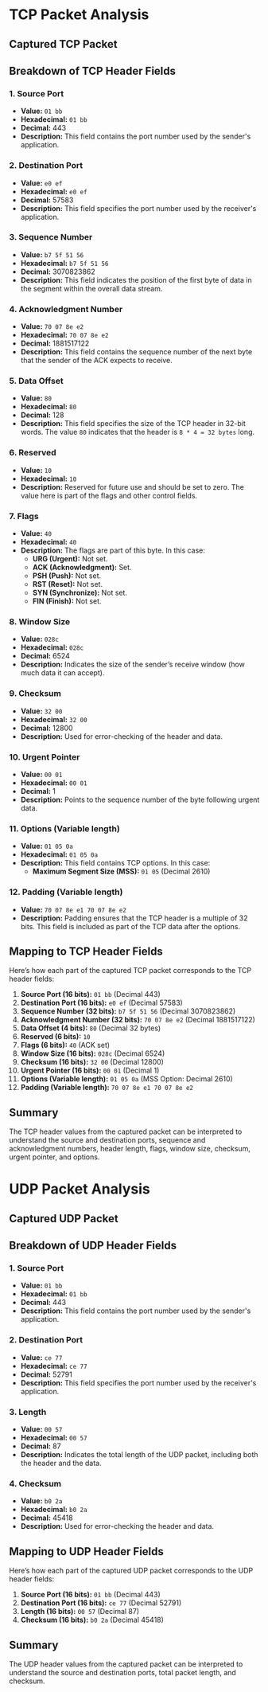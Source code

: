 # TCP Packet Analysis

## Captured TCP Packet


## Breakdown of TCP Header Fields

### 1. Source Port

- **Value:** `01 bb`
- **Hexadecimal:** `01 bb`
- **Decimal:** 443
- **Description:** This field contains the port number used by the sender's application.

### 2. Destination Port

- **Value:** `e0 ef`
- **Hexadecimal:** `e0 ef`
- **Decimal:** 57583
- **Description:** This field specifies the port number used by the receiver's application.

### 3. Sequence Number

- **Value:** `b7 5f 51 56`
- **Hexadecimal:** `b7 5f 51 56`
- **Decimal:** 3070823862
- **Description:** This field indicates the position of the first byte of data in the segment within the overall data stream.

### 4. Acknowledgment Number

- **Value:** `70 07 8e e2`
- **Hexadecimal:** `70 07 8e e2`
- **Decimal:** 1881517122
- **Description:** This field contains the sequence number of the next byte that the sender of the ACK expects to receive.

### 5. Data Offset

- **Value:** `80`
- **Hexadecimal:** `80`
- **Decimal:** 128
- **Description:** This field specifies the size of the TCP header in 32-bit words. The value `80` indicates that the header is `8 * 4 = 32 bytes` long.

### 6. Reserved

- **Value:** `10`
- **Hexadecimal:** `10`
- **Description:** Reserved for future use and should be set to zero. The value here is part of the flags and other control fields.

### 7. Flags

- **Value:** `40`
- **Hexadecimal:** `40`
- **Description:** The flags are part of this byte. In this case:
  - **URG (Urgent):** Not set.
  - **ACK (Acknowledgment):** Set.
  - **PSH (Push):** Not set.
  - **RST (Reset):** Not set.
  - **SYN (Synchronize):** Not set.
  - **FIN (Finish):** Not set.

### 8. Window Size

- **Value:** `028c`
- **Hexadecimal:** `028c`
- **Decimal:** 6524
- **Description:** Indicates the size of the sender’s receive window (how much data it can accept).

### 9. Checksum

- **Value:** `32 00`
- **Hexadecimal:** `32 00`
- **Decimal:** 12800
- **Description:** Used for error-checking of the header and data.

### 10. Urgent Pointer

- **Value:** `00 01`
- **Hexadecimal:** `00 01`
- **Decimal:** 1
- **Description:** Points to the sequence number of the byte following urgent data.

### 11. Options (Variable length)

- **Value:** `01 05 0a`
- **Hexadecimal:** `01 05 0a`
- **Description:** This field contains TCP options. In this case:
  - **Maximum Segment Size (MSS):** `01 05` (Decimal 2610)

### 12. Padding (Variable length)

- **Value:** `70 07 8e e1 70 07 8e e2`
- **Description:** Padding ensures that the TCP header is a multiple of 32 bits. This field is included as part of the TCP data after the options.

## Mapping to TCP Header Fields

Here’s how each part of the captured TCP packet corresponds to the TCP header fields:

1. **Source Port (16 bits):** `01 bb` (Decimal 443)
2. **Destination Port (16 bits):** `e0 ef` (Decimal 57583)
3. **Sequence Number (32 bits):** `b7 5f 51 56` (Decimal 3070823862)
4. **Acknowledgment Number (32 bits):** `70 07 8e e2` (Decimal 1881517122)
5. **Data Offset (4 bits):** `80` (Decimal 32 bytes)
6. **Reserved (6 bits):** `10`
7. **Flags (6 bits):** `40` (ACK set)
8. **Window Size (16 bits):** `028c` (Decimal 6524)
9. **Checksum (16 bits):** `32 00` (Decimal 12800)
10. **Urgent Pointer (16 bits):** `00 01` (Decimal 1)
11. **Options (Variable length):** `01 05 0a` (MSS Option: Decimal 2610)
12. **Padding (Variable length):** `70 07 8e e1 70 07 8e e2`

## Summary

The TCP header values from the captured packet can be interpreted to understand the source and destination ports, sequence and acknowledgment numbers, header length, flags, window size, checksum, urgent pointer, and options.


# UDP Packet Analysis

## Captured UDP Packet


## Breakdown of UDP Header Fields

### 1. Source Port

- **Value:** `01 bb`
- **Hexadecimal:** `01 bb`
- **Decimal:** 443
- **Description:** This field contains the port number used by the sender's application.

### 2. Destination Port

- **Value:** `ce 77`
- **Hexadecimal:** `ce 77`
- **Decimal:** 52791
- **Description:** This field specifies the port number used by the receiver's application.

### 3. Length

- **Value:** `00 57`
- **Hexadecimal:** `00 57`
- **Decimal:** 87
- **Description:** Indicates the total length of the UDP packet, including both the header and the data.

### 4. Checksum

- **Value:** `b0 2a`
- **Hexadecimal:** `b0 2a`
- **Decimal:** 45418
- **Description:** Used for error-checking the header and data.

## Mapping to UDP Header Fields

Here’s how each part of the captured UDP packet corresponds to the UDP header fields:

1. **Source Port (16 bits):** `01 bb` (Decimal 443)
2. **Destination Port (16 bits):** `ce 77` (Decimal 52791)
3. **Length (16 bits):** `00 57` (Decimal 87)
4. **Checksum (16 bits):** `b0 2a` (Decimal 45418)

## Summary

The UDP header values from the captured packet can be interpreted to understand the source and destination ports, total packet length, and checksum.

